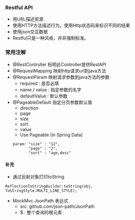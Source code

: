 ### Restful API
- 用URL描述资源
- 使用HTTP方法描述行为。使用Http状态码来标识不同的结果
- 使用json交互数据
- Restful只是一种风格，并非强制标准。

### 常用注解
- @RestController 标明此Controller提供RestAPI
- @RequestMapping 映射http请求url到java方法
- @RequestParam 映射请求参数到java方法的参数
    - required : 是否必填
    - name / value : 指定参数的名字
    - defaultValue : 默认参数
- @PageableDefault 指定分页参数默认值
    - direction
    - page
    - size
    - sort
    - value
    - Use Pageable (in Spring Data)
    ```
    param: "size" : "12",
           "page" : "2",
           "sort" : "age,desc"
    ```

#### 补充
- 通过反射对象打印toString
```
ReflectionToStringBuilder.toString(obj, ToStringStyle.MULTI_LINE_STYLE);
```
- MockMvc JsonPath 表达式
    - src: github.com/json-path/JsonPath
    - $ : 整个查询的根元素
    